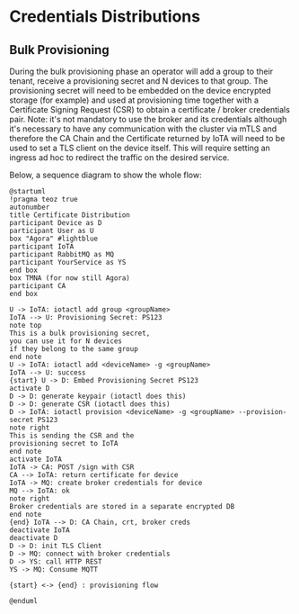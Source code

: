 # Credentials Distributions

## Bulk Provisioning

During the bulk provisioning phase an operator will add a group to their tenant, receive a provisioning secret and N devices to that group. The provisioning secret will need to be embedded on the device encrypted storage (for example) and used at provisioning time together with a Certificate Signing Request (CSR) to obtain a certificate / broker credentials pair. 
Note: it's not mandatory to use the broker and its credentials although it's necessary to have any communication with the cluster via mTLS and therefore the CA Chain and the Certificate returned by IoTA will need to be used to set a TLS client on the device itself. This will require setting an ingress ad hoc to redirect the traffic on the desired service.

Below, a sequence diagram to show the whole flow:

```plantuml
@startuml
!pragma teoz true
autonumber
title Certificate Distribution
participant Device as D
participant User as U
box "Agora" #lightblue
participant IoTA
participant RabbitMQ as MQ
participant YourService as YS
end box
box TMNA (for now still Agora)
participant CA
end box

U -> IoTA: iotactl add group <groupName>
IoTA --> U: Provisioning Secret: PS123
note top
This is a bulk provisioning secret,
you can use it for N devices
if they belong to the same group
end note
U -> IoTA: iotactl add <deviceName> -g <groupName>
IoTA --> U: success
{start} U -> D: Embed Provisioning Secret PS123
activate D
D -> D: generate keypair (iotactl does this)
D -> D: generate CSR (iotactl does this)
D -> IoTA: iotactl provision <deviceName> -g <groupName> --provision-secret PS123
note right
This is sending the CSR and the 
provisioning secret to IoTA
end note
activate IoTA
IoTA -> CA: POST /sign with CSR
CA --> IoTA: return certificate for device
IoTA -> MQ: create broker credentials for device
MQ --> IoTA: ok
note right
Broker credentials are stored in a separate encrypted DB
end note
{end} IoTA --> D: CA Chain, crt, broker creds
deactivate IoTA
deactivate D
D -> D: init TLS Client
D -> MQ: connect with broker credentials
D -> YS: call HTTP REST
YS -> MQ: Consume MQTT

{start} <-> {end} : provisioning flow

@enduml
```